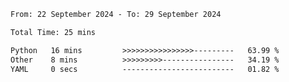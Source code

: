 <!--START_SECTION:waka-->

```txt
From: 22 September 2024 - To: 29 September 2024

Total Time: 25 mins

Python   16 mins         >>>>>>>>>>>>>>>>---------   63.99 %
Other    8 mins          >>>>>>>>>----------------   34.19 %
YAML     0 secs          -------------------------   01.82 %
```

<!--END_SECTION:waka-->
